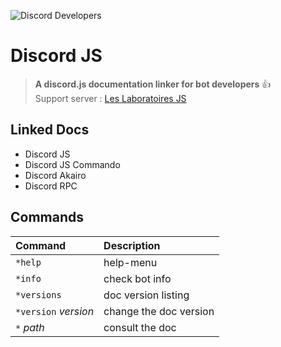 
![Discord Developers](https://cdn.discordapp.com/attachments/554206505897951252/605682095309717510/discorddevbanniere.png)

# Discord JS

> **A discord.js documentation linker for bot developers** 👍  
> Support server : [Les Laboratoires JS](https://discord.gg/JCdt7EZ)

## Linked Docs

- Discord JS
- Discord JS Commando
- Discord Akairo
- Discord RPC

## Commands

| Command | Description |
|:-|:-|
| `*help` | help-menu |
| `*info` | check bot info |
| `*versions` | doc version listing |
| `*version` *version* | change the doc version |
| `*` *path* | consult the doc |